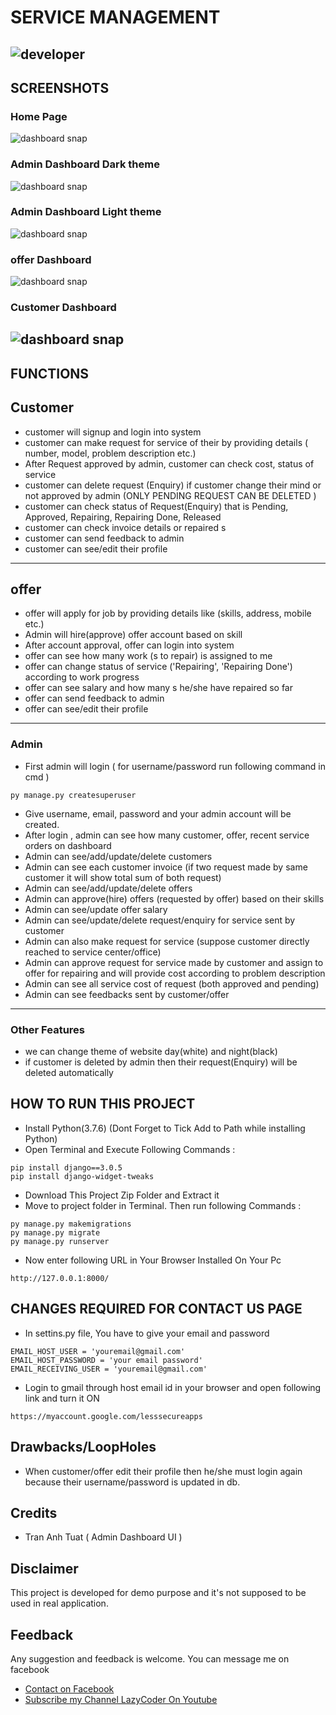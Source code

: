 #  SERVICE MANAGEMENT
![developer](https://img.shields.io/badge/Developed%20By%20%3A-Sumit%20Kumar-red)
---
## SCREENSHOTS
### Home Page
![dashboard snap](https://github.com/sumitkumar1503/servicemanagement/blob/master/static/screenshots/home.png?raw=true)
### Admin Dashboard Dark theme
![dashboard snap](https://github.com/sumitkumar1503/servicemanagement/blob/master/static/screenshots/admin_dark.png?raw=true)
### Admin Dashboard Light theme
![dashboard snap](https://github.com/sumitkumar1503/servicemanagement/blob/master/static/screenshots/admin_light.png?raw=true)
### offer Dashboard
![dashboard snap](https://github.com/sumitkumar1503/servicemanagement/blob/master/static/screenshots/offer_dashboard.png?raw=true)
### Customer Dashboard
![dashboard snap](https://github.com/sumitkumar1503/servicemanagement/blob/master/static/screenshots/customer_dashboard.png?raw=true)
---
## FUNCTIONS
## Customer
- customer will signup and login into system
- customer can make request for service of their  by providing details ( number, model, problem description etc.)
- After Request approved by admin, customer can check cost, status of service
- customer can delete request (Enquiry) if customer change their mind or not approved by admin (ONLY PENDING REQUEST CAN BE DELETED )
- customer can check status of Request(Enquiry) that is Pending, Approved, Repairing, Repairing Done, Released
- customer can check invoice details or repaired s
- customer can send feedback to admin
- customer can see/edit their profile
---
## offer
- offer will apply for job by providing details like (skills, address, mobile etc.)
- Admin will hire(approve) offer account based on skill
- After account approval, offer can login into system
- offer can see how many work (s to repair) is assigned to me
- offer can change status of service ('Repairing', 'Repairing Done') according to work progress
- offer can see salary and how many s he/she have repaired so far
- offer can send feedback to admin
- offer can see/edit their profile
---
### Admin
- First admin will login ( for username/password run following command in cmd )
```
py manage.py createsuperuser
```
- Give username, email, password and your admin account will be created.
- After login , admin can see how many customer, offer, recent service orders on dashboard
- Admin can see/add/update/delete customers
- Admin can see each customer invoice (if two request made by same customer it will show total sum of both request)
- Admin can see/add/update/delete offers
- Admin can approve(hire) offers (requested by offer) based on their skills
- Admin can see/update offer salary
- Admin can see/update/delete request/enquiry for service sent by customer
- Admin can also make request for service (suppose customer directly reached to service center/office)
- Admin can approve request for service made by customer and assign to offer for repairing and will provide cost according to problem description
- Admin can see all service cost of request (both approved and pending)
- Admin can see feedbacks sent by customer/offer
---
### Other Features
- we can change theme of website day(white) and night(black)
- if customer is deleted by admin then their request(Enquiry) will be deleted automatically

## HOW TO RUN THIS PROJECT
- Install Python(3.7.6) (Dont Forget to Tick Add to Path while installing Python)
- Open Terminal and Execute Following Commands :
```
pip install django==3.0.5
pip install django-widget-tweaks

```
- Download This Project Zip Folder and Extract it
- Move to project folder in Terminal. Then run following Commands :
```
py manage.py makemigrations
py manage.py migrate
py manage.py runserver
```
- Now enter following URL in Your Browser Installed On Your Pc
```
http://127.0.0.1:8000/
```

## CHANGES REQUIRED FOR CONTACT US PAGE
- In settins.py file, You have to give your email and password
```
EMAIL_HOST_USER = 'youremail@gmail.com'
EMAIL_HOST_PASSWORD = 'your email password'
EMAIL_RECEIVING_USER = 'youremail@gmail.com'
```
- Login to gmail through host email id in your browser and open following link and turn it ON
```
https://myaccount.google.com/lesssecureapps
```
## Drawbacks/LoopHoles
- When customer/offer edit their profile then he/she must login again because their username/password is updated in db.
## Credits
- Tran Anh Tuat ( Admin Dashboard UI )
## Disclaimer
This project is developed for demo purpose and it's not supposed to be used in real application.

## Feedback
Any suggestion and feedback is welcome. You can message me on facebook
- [Contact on Facebook](https://fb.com/sumit.luv)
- [Subscribe my Channel LazyCoder On Youtube](https://youtube.com/lazycoders)
